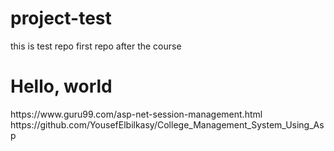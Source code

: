 # project-test
this is test repo
first repo after the course
<h1>Hello, world</h1>
https://www.guru99.com/asp-net-session-management.html
https://github.com/YousefElbilkasy/College_Management_System_Using_Asp

